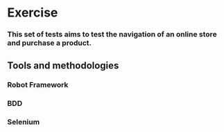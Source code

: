 # Exercise

### This set of tests aims to test the navigation of an online store and purchase a product.

## Tools and methodologies

### Robot Framework
### BDD
### Selenium





